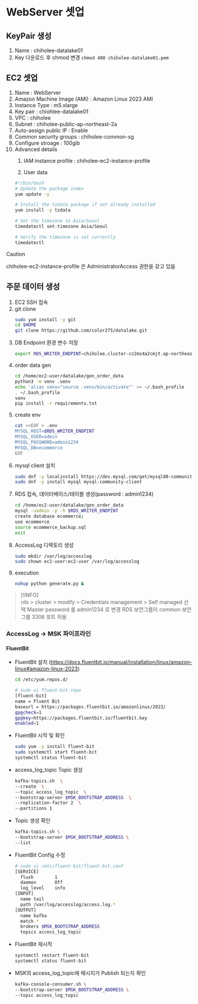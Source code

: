 # WebServer 셋업
## KeyPair 생성
1. Name : chiholee-datalake01
1. Key 다운로드 후 chmod 변경 `chmod 400 chiholee-datalake01.pem` 

## EC2 셋업
1. Name : WebServer
1. Amazon Machine Image (AMI) : Amazon Linux 2023 AMI
1. Instance Type : m5.xlarge
1. Key pair : chiohlee-datalake01
1. VPC : chiholee
1. Subnet : chiholee-public-ap-northeast-2a
1. Auto-assign public IP : Enable
1. Common security groups : chiholee-common-sg
1. Configure stroage : 100gib
1. Advanced details
   1. IAM instance profile : chiholee-ec2-instance-profile

   1. User data
    ```bash
    #!/bin/bash
    # Update the package index
    yum update -y

    # Install the tzdata package if not already installed
    yum install -y tzdata

    # Set the timezone to Asia/Seoul
    timedatectl set-timezone Asia/Seoul

    # Verify the timezone is set correctly
    timedatectl
    ```
> [!CAUTION]  
> chiholee-ec2-instance-profile 은 AdministratorAccess 권한을 갖고 있음

## 주문 데이터 생성
1. EC2 SSH 접속
1. git clone
   ```bash
   sudo yum install -y git
   cd $HOME
   git clone https://github.com/color275/datalake.git        
   ```
1. DB Endpoint 환경 변수 저장
   ```bash
   export RDS_WRITER_ENDPINT=chiholee.cluster-cz2ms4a2cmjt.ap-northeast-2.rds.amazonaws.com
   ```
1. order data gen
   ```bash
   cd /home/ec2-user/datalake/gen_order_data
   python3 -m venv .venv
   echo 'alias venv="source .venv/bin/activate"' >> ~/.bash_profile
   . ~/.bash_profile
   venv
   pip install -r requirements.txt
   ```
1. create env
   ```bash
   cat <<EOF > .env
   MYSQL_HOST=$RDS_WRITER_ENDPINT
   MYSQL_USER=admin
   MYSQL_PASSWORD=admin1234
   MYSQL_DB=ecommerce
   EOF
   ```
1. mysql client 설치
   ```bash
   sudo dnf -y localinstall https://dev.mysql.com/get/mysql80-community-release-el9-4.noarch.rpm
   sudo dnf -y install mysql mysql-community-client
   ```
1. RDS 접속, 데이터베이스/테이블 생성(password : admin1234)
    ```bash
    cd /home/ec2-user/datalake/gen_order_data
    mysql -uadmin -p -h $RDS_WRITER_ENDPINT
    create database ecommerce;
    use ecommerce
    source ecommerce_backup.sql
    exit
    ```
1. AccessLog 디렉토리 생성
   ```bash
   sudo mkdir /var/log/accesslog
   sudo chown ec2-user:ec2-user /var/log/accesslog
   ```
1. execution
   ```bash
   nohup python generate.py &
   ```
> [!INFO]  
> rds > cluster > modify > Credentials management > Self managed 선택
> Master password 를 admin1234 로 변경
> RDS 보안그룹이 common 보안그룹 3306 포트 허용

### AccessLog -> MSK 파이프라인
#### FluentBit
- FluentBit 설치 (https://docs.fluentbit.io/manual/installation/linux/amazon-linux#amazon-linux-2023)
  ```bash
  cd /etc/yum.repos.d/
  ```
  ```bash
  # sudo vi fluent-bit.repo
  [fluent-bit]
  name = Fluent Bit
  baseurl = https://packages.fluentbit.io/amazonlinux/2023/
  gpgcheck=1
  gpgkey=https://packages.fluentbit.io/fluentbit.key
  enabled=1  
  ```
- FluentBit 시작 및 확인
  ```bash
  sudo yum -y install fluent-bit
  sudo systemctl start fluent-bit
  systemctl status fluent-bit
  ```

- access_log_topic Topic 생성
  ```bash
  kafka-topics.sh  \
  --create  \
  --topic access_log_topic  \
  --bootstrap-server $MSK_BOOTSTRAP_ADDRESS  \
  --replication-factor 2  \
  --partitions 1
  ```
- Topic 생성 확인
  ```bash
  kafka-topics.sh \
  --bootstrap-server $MSK_BOOTSTRAP_ADDRESS \
  --list
  ```

- FluentBit Config 수정
  ```bash
  # sudo vi /etc/fluent-bit/fluent-bit.conf
  [SERVICE]
    flush        1
    daemon       Off
    log_level    info
  [INPUT]
    name tail
    path /var/log/accesslog/access.log.*
  [OUTPUT]
    name kafka
    match *
    brokers $MSK_BOOTSTRAP_ADDRESS
    topics access_log_topic
  ```
- FluentBit 재시작
  ```bash
  systemctl restart fluent-bit
  systemctl status fluent-bit
  ```

- MSK의 access_log_topic에 메시지가 Publish 되는지 확인
  ```bash
  kafka-console-consumer.sh \
  --bootstrap-server $MSK_BOOTSTRAP_ADDRESS \
  --topic access_log_topic
  ```